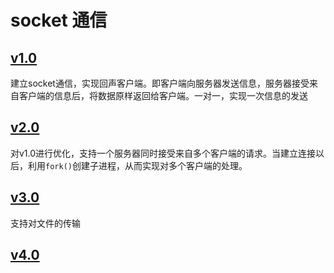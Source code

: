 # socket 通信

## [v1.0](./v1.0)
建立socket通信，实现回声客户端。即客户端向服务器发送信息，服务器接受来自客户端的信息后，将数据原样返回给客户端。一对一，实现一次信息的发送

## [v2.0](./v1.1)
对v1.0进行优化，支持一个服务器同时接受来自多个客户端的请求。当建立连接以后，利用`fork()`创建子进程，从而实现对多个客户端的处理。

## [v3.0](./v1.2)
支持对文件的传输

## [v4.0](./v1.3)
